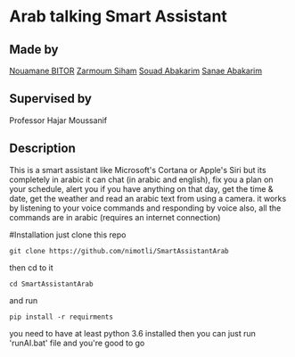 # Arab talking Smart Assistant
## Made by 
[Nouamane BITOR](https://github.com/nimotli/)
[Zarmoum Siham](https://github.com/SihamZR)
[Souad Abakarim](https://github.com/souadabakarim)
[Sanae Abakarim](https://github.com/sanaeaba)
## Supervised by
Professor Hajar Moussanif

## Description
This is a smart assistant like Microsoft's Cortana or Apple's Siri but its completely in arabic
it can chat (in arabic and english), fix you a plan on your schedule, alert you if you have anything on that day, get the time & date, get the weather and read an arabic text from using a camera. it works by listening to your voice commands and responding by voice also, all the commands are in arabic (requires an internet connection)

#Installation
just clone this repo
```
git clone https://github.com/nimotli/SmartAssistantArab
```
then cd to it
```
cd SmartAssistantArab
```
and run 
```
pip install -r requirments
```
you need to have at least python 3.6 installed then you can just run 'runAI.bat' file and you're good to go